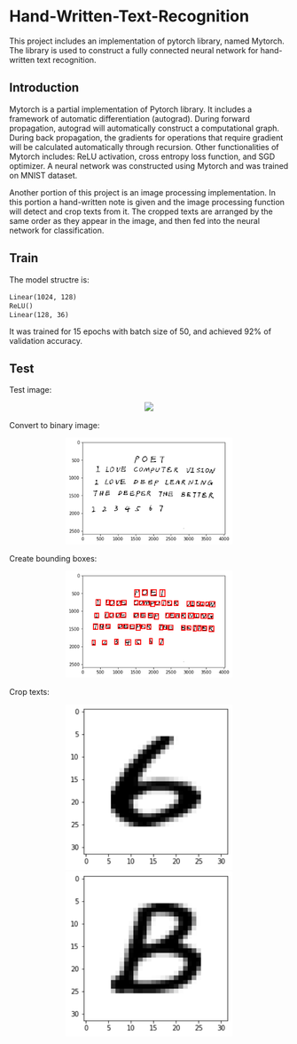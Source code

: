# Hand-Written-Text-Recognition
This project includes an implementation of pytorch library, named Mytorch. The library is used to construct a fully connected neural network for hand-written text recognition. 
## Introduction
Mytorch is a partial implementation of Pytorch library. It includes a framework of automatic differentiation (autograd). During forward propagation, autograd will automatically construct a computational graph. During back propagation, the gradients for operations that require gradient will be calculated automatically through recursion. Other functionalities of Mytorch includes: ReLU activation, cross entropy loss function, and SGD optimizer. A neural network was constructed using Mytorch and was trained on MNIST dataset.

Another portion of this project is an image processing implementation. In this portion a hand-written note is given and the image processing function will detect and crop texts from it. The cropped texts are arranged by the same order as they appear in the image, and then fed into the neural network for classification. 

## Train
The model structre is:
```
Linear(1024, 128)
ReLU()
Linear(128, 36)
```

It was trained for 15 epochs with batch size of 50, and achieved 92% of validation accuracy.

## Test
Test image:
<div align="center">
  <img src="images/test.jpg" width="300"/>
</div>

Convert to binary image:
<div align="center">
  <img src="result/binary.png" width="300"/>
</div>

Create bounding boxes:
<div align="center">
  <img src="result/bbox.png" width="300"/>
</div>

Crop texts:
<div align="center">
  <img src="result/6.png" width="300"/>
  <img src="result/B.png" width="300"/>
</div>
